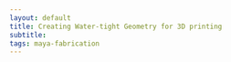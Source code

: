 ```yaml
---
layout: default
title: Creating Water-tight Geometry for 3D printing
subtitle: 
tags: maya-fabrication
---
```



